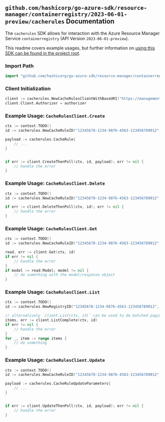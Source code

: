 
## `github.com/hashicorp/go-azure-sdk/resource-manager/containerregistry/2023-06-01-preview/cacherules` Documentation

The `cacherules` SDK allows for interaction with the Azure Resource Manager Service `containerregistry` (API Version `2023-06-01-preview`).

This readme covers example usages, but further information on [using this SDK can be found in the project root](https://github.com/hashicorp/go-azure-sdk/tree/main/docs).

### Import Path

```go
import "github.com/hashicorp/go-azure-sdk/resource-manager/containerregistry/2023-06-01-preview/cacherules"
```


### Client Initialization

```go
client := cacherules.NewCacheRulesClientWithBaseURI("https://management.azure.com")
client.Client.Authorizer = authorizer
```


### Example Usage: `CacheRulesClient.Create`

```go
ctx := context.TODO()
id := cacherules.NewCacheRuleID("12345678-1234-9876-4563-123456789012", "example-resource-group", "registryValue", "cacheRuleValue")

payload := cacherules.CacheRule{
	// ...
}


if err := client.CreateThenPoll(ctx, id, payload); err != nil {
	// handle the error
}
```


### Example Usage: `CacheRulesClient.Delete`

```go
ctx := context.TODO()
id := cacherules.NewCacheRuleID("12345678-1234-9876-4563-123456789012", "example-resource-group", "registryValue", "cacheRuleValue")

if err := client.DeleteThenPoll(ctx, id); err != nil {
	// handle the error
}
```


### Example Usage: `CacheRulesClient.Get`

```go
ctx := context.TODO()
id := cacherules.NewCacheRuleID("12345678-1234-9876-4563-123456789012", "example-resource-group", "registryValue", "cacheRuleValue")

read, err := client.Get(ctx, id)
if err != nil {
	// handle the error
}
if model := read.Model; model != nil {
	// do something with the model/response object
}
```


### Example Usage: `CacheRulesClient.List`

```go
ctx := context.TODO()
id := cacherules.NewRegistryID("12345678-1234-9876-4563-123456789012", "example-resource-group", "registryValue")

// alternatively `client.List(ctx, id)` can be used to do batched pagination
items, err := client.ListComplete(ctx, id)
if err != nil {
	// handle the error
}
for _, item := range items {
	// do something
}
```


### Example Usage: `CacheRulesClient.Update`

```go
ctx := context.TODO()
id := cacherules.NewCacheRuleID("12345678-1234-9876-4563-123456789012", "example-resource-group", "registryValue", "cacheRuleValue")

payload := cacherules.CacheRuleUpdateParameters{
	// ...
}


if err := client.UpdateThenPoll(ctx, id, payload); err != nil {
	// handle the error
}
```
